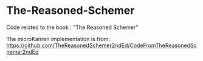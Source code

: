 # The-Reasoned-Schemer
Code related to the book : "The Reasoned Schemer"

The microKanren implementation is from: https://github.com/TheReasonedSchemer2ndEd/CodeFromTheReasonedSchemer2ndEd
